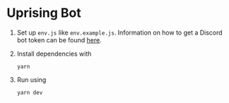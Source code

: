 # Uprising Bot

1.  Set up `env.js` like `env.example.js`. Information on how to get a Discord bot token can be found [here](https://discordjs.guide/preparations/setting-up-a-bot-application.html#what-is-a-token-anyway).

2.  Install dependencies with

        yarn

3.  Run using

        yarn dev
